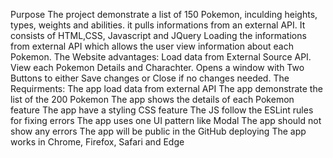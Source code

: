 Purpose
The project demonstrate a list of 150 Pokemon, inculding heights, types, weights and abilities.
it pulls informations from an external API.
It consists of HTML,CSS, Javascript and JQuery
Loading the informations from external API which allows the user view information about each Pokemon.
The Website advantages:
Load data from External Source API.
View each Pokemon Details and Charachter.
Opens a window with Two Buttons to either Save changes or Close if no changes needed.
The Requirments:
The app load data from external API
The app demonstrate the list of the 200 Pokemon
The app shows the details of each Pokemon feature
The app have a styling CSS feature
The JS follow the ESLint rules for fixing errors
The app uses one UI pattern like Modal 
The app should not show any errors
The app will be public in the GitHub deploying
The app works in Chrome, Firefox, Safari and Edge
